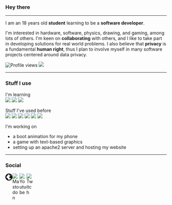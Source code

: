 ### Hey there

---

I am an 18 years old **student** learning to be a **software developer**.

I'm interested in hardware, software, physics, drawing, and gaming, among lots of others. I'm keen on **collaborating** with others, and I like to take part in developing solutions for real world problems. I also believe that **privacy** is a fundamental **human right**, thus I plan to involve myself in many software projects centered around data privacy.

![Profile views](https://gpvc.arturio.dev/csumpasd)  <img src="https://img.shields.io/github/followers/csumpasd?label=Follows" style=" float:left, margin-right:10px" />

---

### Stuff I use

I'm learning \
<img src="https://img.shields.io/badge/-Python-black?style=flat&logo=python&logoColor=white">
<img src="http://img.shields.io/badge/-Java-F89820?style=flat&logo=java&logoColor=white">
<img src="https://img.shields.io/badge/-JavaScript-eed718?style=flat&logo=javascript&logoColor=ffffff">

Stuff I've used before \
<img src = "https://img.shields.io/badge/-HTML5-E34F26?style=flat&logo=html5&logoColor=white"> 
<img src = "https://img.shields.io/badge/-CSS3-1572B6?style=flat&logo=css3&logoColor=white">
<img src="https://img.shields.io/badge/-Node.js-3C873A?style=flat&logo=Node.js&logoColor=white">
<img src="http://img.shields.io/badge/-Git-F1502F?style=flat&logo=git&logoColor=FFFFFF">
<img src="http://img.shields.io/badge/-VS%20Code-007ACC?style=flat&logo=visual%20studio%20code&logoColor=white">
<img src="http://img.shields.io/badge/-Github-000000?style=flat&logo=github&logoColor=FFFFFF">

I'm working on
* a boot animation for my phone
* a game with text-based graphics
* setting up an apache2 server and hosting my website 
---

### Social

[<img align="left" alt="csutora.com" width="22px" src="https://raw.githubusercontent.com/iconic/open-iconic/master/svg/globe.svg" />][website]
[<img align="left" alt="Mastodon" width="22px" src="https://cdn.jsdelivr.net/npm/simple-icons@v3/icons/mastodon.svg" />][mastodon]
[<img align="left" alt="Youtube" width="22px" src="https://cdn.jsdelivr.net/npm/simple-icons@v3/icons/youtube.svg" />][youtube]
[<img align="left" alt="Twitch" width="22px" src="https://cdn.jsdelivr.net/npm/simple-icons@v3/icons/twitch.svg" />][twitch] 



[website]: https://csutora.com
[mastodon]: https://fosstodon.org/@csumpasd
[youtube]: https://www.youtube.com/channel/UCXidLlMUGFIILvFaUFLNi1Q
[twitch]: https://twitch.tv/csumpasd
[aoc]: https://adventofcode.com
